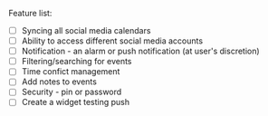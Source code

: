 Feature list: 

- [ ] Syncing all social media calendars
- [ ] Ability to access different social media accounts
- [ ] Notification - an alarm or push notification (at user's discretion)
- [ ] Filtering/searching for events
- [ ] Time confict management
- [ ] Add notes to events
- [ ] Security - pin or password
- [ ] Create a widget
testing push